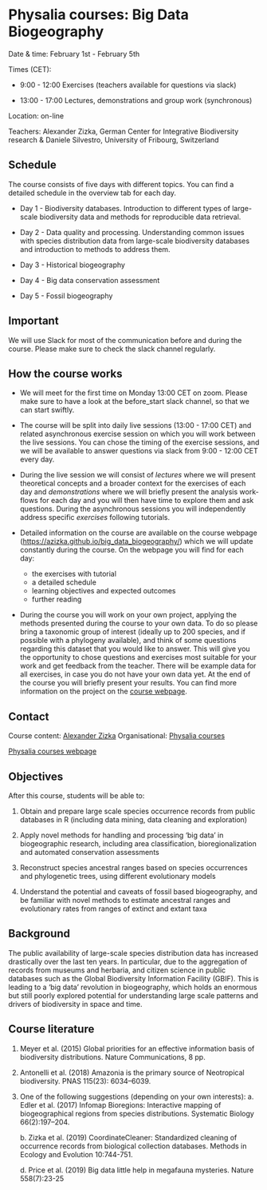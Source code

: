 
# Physalia courses: Big Data Biogeography

Date & time: February 1st - February 5th

Times (CET):

- 9:00 - 12:00 Exercises (teachers available for questions via slack)

- 13:00 - 17:00 Lectures, demonstrations and group work (synchronous)

Location: on-line

Teachers: Alexander Zizka, German Center for Integrative Biodiversity research & Daniele Silvestro, University of Fribourg, Switzerland

## Schedule
The course consists of five days with different topics. You can find a detailed schedule in the overview tab for each day.

- Day 1 - Biodiversity databases. Introduction to different types of large-scale biodiversity data and methods for reproducible data retrieval.

- Day 2 - Data quality and processing. Understanding common issues with species distribution data from large-scale biodiversity databases and introduction to methods to address them.

- Day 3 - Historical biogeography

- Day 4 - Big data conservation assessment

- Day 5 - Fossil biogeography


## Important
We will use Slack for most of the communication before and during the course. Please make sure to check the slack channel regularly.

## How the course works
- We will meet for the first time on Monday 13:00 CET on zoom. Please make sure to have a look at the before_start slack channel, so that we can start swiftly.

- The course will be split into daily live sessions (13:00 - 17:00 CET) and related asynchronous exercise session on which you will work between the live sessions. You can chose the timing of the exercise sessions, and we will be available to answer questions via slack from 9:00 - 12:00 CET every day.

- During the live session we will consist of _lectures_ where we will present theoretical concepts and a broader context for the exercises of each day and _demonstrations_ where we will briefly present the analysis work-flows for each day and you will then have time to explore them and ask questions.  During the asynchronous sessions you will independently address specific _exercises_ following tutorials.

- Detailed information on the course are available on the course webpage (https://azizka.github.io/big_data_biogeography/) which we will update constantly during the course. On the webpage you will find for each day:
  - the exercises with tutorial
  - a detailed schedule
  - learning objectives and expected outcomes
  - further reading
  
- During the course you will work on your own project, applying the methods presented during the course to your own data. To do so please bring a taxonomic group of interest (ideally up to 200 species, and if possible with a phylogeny available), and think of some questions regarding this dataset that you would like to answer. This will give you the opportunity to chose questions and exercises most suitable for your work and get feedback from the teacher. There will be example data for all exercises, in case you do not have your own data yet. At the end of the course you will briefly present your results. You can find more information on the project on the [course webpage](https://azizka.github.io/big_data_biogeography/). 

## Contact
Course content: [Alexander Zizka](mailto:alexander.zizka@idiv.de)
Organisational: [Physalia courses](mailto:info@physalia-courses.org)

[Physalia courses webpage](https://www.physalia-courses.org/courses-workshops/course48/)

## Objectives
After this course, students will be able to:

1. Obtain and prepare large scale species occurrence records from public databases in R (including data mining, data cleaning and exploration)

2. Apply novel methods for handling and processing ‘big data’ in biogeographic research, including area classification, bioregionalization and automated conservation assessments

3. Reconstruct species ancestral ranges based on species occurrences and phylogenetic trees, using different evolutionary models

4. Understand the potential and caveats of fossil based biogeography, and be familiar with novel methods to estimate ancestral ranges and evolutionary rates from ranges of extinct and extant taxa

## Background
The public availability of large-scale species distribution data has increased drastically over the last ten years. In particular, due to the aggregation of records from museums and herbaria, and citizen science in public databases such as the Global Biodiversity Information Facility (GBIF). This is leading to a ‘big data’ revolution in biogeography, which holds an enormous but still poorly explored potential for understanding large scale patterns and drivers of biodiversity in space and time.


## Course literature

1.	Meyer et al. (2015)  Global priorities for an effective information basis of biodiversity distributions. Nature Communications, 8 pp.

2.	Antonelli et al. (2018) Amazonia is the primary source of Neotropical biodiversity. PNAS 115(23): 6034–6039.

3.	One of the following suggestions (depending on your own interests):
    a.	Edler et al. (2017) Infomap Bioregions: Interactive mapping of biogeographical regions from species distributions. Systematic Biology 66(2):197–204.
    
    b.	Zizka et al. (2019) CoordinateCleaner: Standardized cleaning of occurrence records from biological collection databases. Methods in Ecology and Evolution 10:744-751.
    
    d.	Price et al. (2019) Big data little help in megafauna mysteries. Nature 558(7):23-25